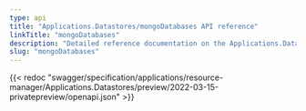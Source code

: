 ```yaml
---
type: api
title: "Applications.Datastores/mongoDatabases API reference"
linkTitle: "mongoDatabases"
description: "Detailed reference documentation on the Applications.Datastores/mongoDatabases API"
slug: "mongoDatabases"
---
```


{{< redoc "swagger/specification/applications/resource-manager/Applications.Datastores/preview/2022-03-15-privatepreview/openapi.json" >}}